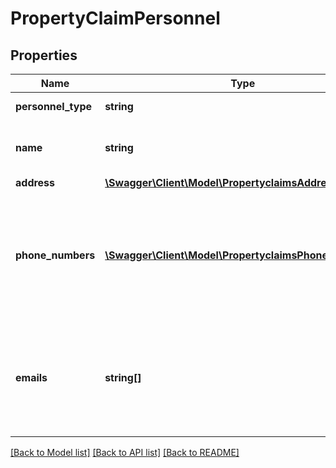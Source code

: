 # PropertyClaimPersonnel

## Properties
Name | Type | Description | Notes
------------ | ------------- | ------------- | -------------
**personnel_type** | **string** | The type of contact | [optional] 
**name** | **string** | The personell contact name | [optional] 
**address** | [**\Swagger\Client\Model\PropertyclaimsAddress**](PropertyclaimsAddress.md) |  | [optional] 
**phone_numbers** | [**\Swagger\Client\Model\PropertyclaimsPhoneNumbers[]**](PropertyclaimsPhoneNumbers.md) | Phone numbers for the contact. The preferred phone number is the first in the list. | [optional] 
**emails** | **string[]** | Email addresses for the contact. The preferred address is the first in the list. | [optional] 

[[Back to Model list]](../README.md#documentation-for-models) [[Back to API list]](../README.md#documentation-for-api-endpoints) [[Back to README]](../README.md)


